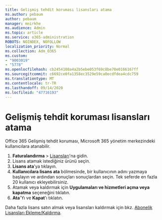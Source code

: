 ```yaml
---
title: Gelişmiş tehdit koruması lisansları atama
ms.author: pebaum
author: pebaum
manager: mnirkhe
ms.audience: Admin
ms.topic: article
ms.service: o365-administration
ROBOTS: NOINDEX, NOFOLLOW
localization_priority: Normal
ms.collection: Adm_O365
ms.custom:
- "9003019"
- "5778"
ms.openlocfilehash: cb2454108a4a2b5ebe053f69c8be78e0166167ff
ms.sourcegitcommit: c6692ce0fa1358ec3529e59ca0ecdfdea4cdc759
ms.translationtype: MT
ms.contentlocale: tr-TR
ms.lasthandoff: 09/14/2020
ms.locfileid: "47716193"
---
```

# <a name="assign-advanced-threat-protection-licenses"></a>Gelişmiş tehdit koruması lisansları atama

Office 365 Gelişmiş tehdit koruması, Microsoft 365 yönetim merkezindeki kullanıcılara atanabilir.

1. **Faturalandırma**  >  [Lisansları](https://go.microsoft.com/fwlink/p/?linkid=842264)'na gidin.
2. Lisans atamak istediğiniz ürünü seçin.
3. **Lisans ata**’ya tıklayın.
4. **Kullanıcılara lisans ata** bölmesinde, bir kullanıcının adını yazmaya başlayın ve ardından sonuçları sonuçlardan seçin. Tek seferde en fazla 20 kullanıcı ekleyebilirsiniz.
5. Atamak veya kaldırmak için **Uygulamaları ve hizmetleri açma veya kapatma**  seçeneğini tıklatın.
6. **Ata**'Yı ve **Kapat**'ı tıklatın.

Daha fazla lisans satın almak veya lisansları kaldırmak için bkz. [Abonelik Lisansları Ekleme/Kaldırma](https://docs.microsoft.com/microsoft-365/commerce/licenses/buy-licenses?view=o365-worldwide#add-or-remove-licenses-for-your-business-subscription).